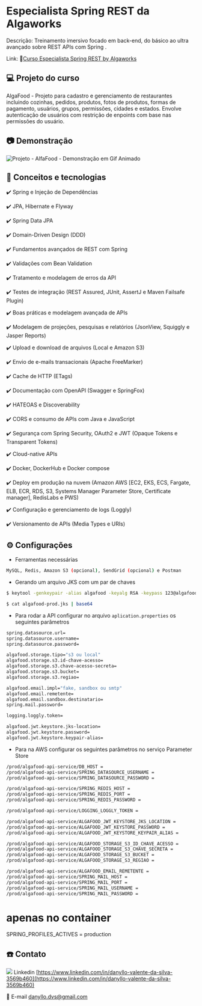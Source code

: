 # Especialista Spring REST da Algaworks

Descrição: Treinamento imersivo focado em back-end, do básico ao ultra avançado sobre REST APIs com Spring .

Link: 🔗[Curso Especialista Spring REST by Algaworks](https://www.algaworks.com/curso/especialista-spring-rest)

## 💻 Projeto do curso

AlgaFood - Projeto para cadastro e gerenciamento de restaurantes incluindo cozinhas, pedidos, produtos, fotos de produtos, formas de pagamento, usuários, grupos, permissões, cidades e estados. Envolve autenticação de usuários com restrição de enpoints com base nas permissões do usuário.

## :camera: Demonstração

![Projeto - AlfaFood - Demonstração em Gif Animado](demo/demo.gif)

## :rocket: Conceitos e tecnologias

✔️ Spring e Injeção de Dependências

✔️ JPA, Hibernate e Flyway

✔️ Spring Data JPA

✔️ Domain-Driven Design (DDD)

✔️ Fundamentos avançados de REST com Spring

✔️ Validações com Bean Validation

✔️ Tratamento e modelagem de erros da API

✔️ Testes de integração (REST Assured, JUnit, AssertJ e Maven Failsafe Plugin)

✔️ Boas práticas e modelagem avançada de APIs

✔️ Modelagem de projeções, pesquisas e relatórios (JsonView, Squiggly e Jasper Reports)

✔️ Upload e download de arquivos (Local e Amazon S3)

✔️ Envio de e-mails transacionais (Apache FreeMarker)

✔️ Cache de HTTP (ETags)

✔️ Documentação com OpenAPI (Swagger e SpringFox)

✔️ HATEOAS e Discoverability

✔️ CORS e consumo de APIs com Java e JavaScript

✔️ Segurança com Spring Security, OAuth2 e JWT (Opaque Tokens e Transparent Tokens)

✔️ Cloud-native APIs

✔️ Docker, DockerHub e Docker compose

✔️ Deploy em produção na nuvem (Amazon AWS [EC2, EKS, ECS, Fargate, ELB, ECR, RDS, S3, Systems Manager Parameter Store, Certificate manager], RedisLabs e PWS)

✔️ Configuração e gerenciamento de logs (Loggly)

✔️ Versionamento de APIs (Media Types e URIs)

## ⚙️ Configurações

- Ferramentas necessárias

```bash
MySQL, Redis, Amazon S3 (opcional), SendGrid (opcional) e Postman
```

- Gerando um arquivo JKS com um par de chaves

```bash
$ keytool -genkeypair -alias algafood -keyalg RSA -keypass 123@algafoodprod -keystore algafood-prod.jks -storepass 123@algafoodprod -validity 3650

$ cat algafood-prod.jks | base64
```

- Para rodar a API configurar no arquivo `aplication.properties` os seguintes parâmetros

```bash
spring.datasource.url=
spring.datasource.username=
spring.datasource.password=

algafood.storage.tipo="s3 ou local"
algafood.storage.s3.id-chave-acesso=
algafood.storage.s3.chave-acesso-secreta=
algafood.storage.s3.bucket=
algafood.storage.s3.regiao=

algafood.email.impl="fake, sandbox ou smtp"
algafood.email.remetente=
algafood.email.sandbox.destinatario=
spring.mail.password=

logging.loggly.token=

algafood.jwt.keystore.jks-location=
algafood.jwt.keystore.password=
algafood.jwt.keystore.keypair-alias=
```

- Para na AWS configurar os seguintes parâmetros no serviço Parameter Store

```bash
/prod/algafood-api-service/DB_HOST =
/prod/algafood-api-service/SPRING_DATASOURCE_USERNAME =
/prod/algafood-api-service/SPRING_DATASOURCE_PASSWORD =

/prod/algafood-api-service/SPRING_REDIS_HOST =
/prod/algafood-api-service/SPRING_REDIS_PORT =
/prod/algafood-api-service/SPRING_REDIS_PASSWORD =

/prod/algafood-api-service/LOGGING_LOGGLY_TOKEN =

/prod/algafood-api-service/ALGAFOOD_JWT_KEYSTORE_JKS_LOCATION =
/prod/algafood-api-service/ALGAFOOD_JWT_KEYSTORE_PASSWORD =
/prod/algafood-api-service/ALGAFOOD_JWT_KEYSTORE_KEYPAIR_ALIAS =

/prod/algafood-api-service/ALGAFOOD_STORAGE_S3_ID_CHAVE_ACESSO =
/prod/algafood-api-service/ALGAFOOD_STORAGE_S3_CHAVE_SECRETA =
/prod/algafood-api-service/ALGAFOOD_STORAGE_S3_BUCKET =
/prod/algafood-api-service/ALGAFOOD_STORAGE_S3_REGIAO =

/prod/algafood-api-service/ALGAFOOD_EMAIL_REMETENTE =
/prod/algafood-api-service/SPRING_MAIL_HOST =
/prod/algafood-api-service/SPRING_MAIL_PORT =
/prod/algafood-api-service/SPRING_MAIL_USERNAME =
/prod/algafood-api-service/SPRING_MAIL_PASSWORD =
```

# apenas no container

SPRING_PROFILES_ACTIVES = production

## :phone: Contato

<img src="https://github.com/paulrobertlloyd/socialmediaicons/blob/main/linkedin-16x16.png?raw=true" /> Linkedin [https://www.linkedin.com/in/danyllo-valente-da-silva-3569b460](https://www.linkedin.com/in/danyllo-valente-da-silva-3569b460)

:postbox: E-mail [danyllo.dvs@gmail.com](danyllo.dvs@gmail.com)
